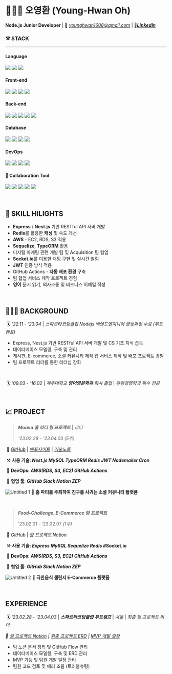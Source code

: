 # 🧑🏻‍💻 오영환 (Young-Hwan Oh)

**Node.js Junior Developer** | 📧 *younghwan1608@gmail.com* | 🔗[***LinkedIn***](https://www.linkedin.com/in/young-hwan-oh/)

### **⚒️ STACK**
---

#### **Language**
<img src="https://img.shields.io/badge/javascript-F7DF1E?style=for-the-badge&logo=javascript&logoColor=black"> <img src="https://img.shields.io/badge/typescript-3178C6?style=for-the-badge&logo=typescript&logoColor=white"> <img src="https://img.shields.io/badge/python-3776AB?style=for-the-badge&logo=python&logoColor=white">

#### **Front-end**
<img src="https://img.shields.io/badge/html5-E34F26?style=for-the-badge&logo=html5&logoColor=white"> <img src="https://img.shields.io/badge/css-1572B6?style=for-the-badge&logo=css3&logoColor=white"> <img src="https://img.shields.io/badge/jquery-0769AD?style=for-the-badge&logo=jquery&logoColor=white"> <img src="https://img.shields.io/badge/bootstrap-7952B3?style=for-the-badge&logo=bootstrap&logoColor=white">

#### **Back-end**
<img src="https://img.shields.io/badge/node.js-339933?style=for-the-badge&logo=Node.js&logoColor=white"> <img src="https://img.shields.io/badge/express-000000?style=for-the-badge&logo=express&logoColor=white"> <img src="https://img.shields.io/badge/nestjs-E0234E?style=for-the-badge&logo=nestjs&logoColor=white"> <img src="https://img.shields.io/badge/JWT-000000?style=for-the-badge&logo=JsonWebTokens&logoColor=white"> <img src="https://img.shields.io/badge/Socket.io-010101?style=for-the-badge&logo=Socket.io&logoColor=white"> 

#### **Database**
<img src="https://img.shields.io/badge/sequelize-52B0E7?style=for-the-badge&logo=sequelize&logoColor=white"> <img src="https://img.shields.io/badge/TypeORM-262627?style=for-the-badge&logo=TypeORM&logoColor=white"> <img src="https://img.shields.io/badge/mongoDB-47A248?style=for-the-badge&logo=MongoDB&logoColor=white"> <img src="https://img.shields.io/badge/redis-DC382D?style=for-the-badge&logo=redis&logoColor=white">

#### **DevOps**
<img src="https://img.shields.io/badge/Amazon RDS-527FFF?style=for-the-badge&logo=Amazon RDS&logoColor=white"> <img src="https://img.shields.io/badge/Amazon EC2-FF9900?style=for-the-badge&logo=Amazon EC2&logoColor=white"> <img src="https://img.shields.io/badge/Amazon S3-569A31?style=for-the-badge&logo=Amazon S3&logoColor=white"> <img src="https://img.shields.io/badge/GitHub Actions-2088FF?style=for-the-badge&logo=GitHub Actions&logoColor=white"> 

#### **🤝 Collaboration Tool**
<img src="https://img.shields.io/badge/github-181717?style=for-the-badge&logo=github&logoColor=white"> <img src="https://img.shields.io/badge/git-F05032?style=for-the-badge&logo=git&logoColor=white"> <img src="https://img.shields.io/badge/notion-000000?style=for-the-badge&logo=notion&logoColor=white"> <img src="https://img.shields.io/badge/slack-4A154B?style=for-the-badge&logo=slack&logoColor=white"> <img src="https://img.shields.io/badge/discord-5865F2?style=for-the-badge&logo=discord&logoColor=white">

<br>

## **🔑 SKILL HILIGHTS**

- **Express** / **Nest.js** 기반 RESTful API 서버 개발
- **Redis**를 활용한 **캐싱** 및 속도 개선
- **AWS** - EC2, RDS, S3 적용
- **Sequelize**, **TypeORM** 활용
- 디지털 마케팅 관련 개발 팀 및 Acquisition 팀 협업
- **Socket.io**를 이용한 채팅 구현 및 실시간 알림
- **JWT** 인증 방식 적용
- GitHub Actions - **자동 배포 환경** 구축
- 팀 협업 서비스 제작 프로젝트 경험
- **영어** 문서 읽기, 의사소통 및 비즈니스 이메일 작성

<br>

## **🧑🏻‍💻 BACKGROUND**

 🗓️ *‘22.11 - ‘23.04* | *스파르타코딩클럽 Nodejs 백엔드엔지니어 양성과정 수료 (부트캠프)*

- Express, Nest.js 기반 RESTful API 서버 개발 및 CS 기초 지식 습득
- 데이터베이스 모델링, 구축 및 관리
- 게시판, E-commerce, 소셜 커뮤니티 제작 웹 서비스 제작 및 배포 프로젝트 경험
- 팀 프로젝트 리더를 통한 리더십 강화

<br>

 🗓️ *‘09.03 - ‘16.02*  | *제주대학교 **영어영문학과** 학사 졸업* | *관광경영학과 복수 전공*

<br>

## **📈 PROJECT**

> ***Moava 홈 파티 팀 프로젝트*** | *리더*
> 
>
> *‘23.02.28 - ‘23.04.03 (5주)* 
> 

 🔗 [*GitHub*](https://github.com/YoungHwan90s/Project_Final_HomeParty.git) | [*배포사이트*](http://moava-homeparty.site/) | [*기술노트*](https://www.notion.so/b398f2c720d9439aa3f33ec87ff7af2d)

 ⚒️ **사용 기술: *Nest.js MySQL TypeORM Redis JWT Nodemailer Cron***

 🔧 **DevOps: *AWS(RDS, S3, EC2) GitHub Actions***

 🤝 **협업 툴**: ***GitHub Slack Notion ZEP***

![Untitled 1](https://user-images.githubusercontent.com/118159763/237035312-92896f49-47f9-4b1b-867d-d17e2286bd4a.png)
🎉 **홈 파티를 주최하여 친구를 사귀는 소셜 커뮤니티 플랫폼**

<br>

> ***Food-Challenge_E-Commerce 팀 프로젝트***
> 
> 
> 
> ‘23.02.01 - ‘23.02.07 *(1주)*
> 

 🔗 [*GitHub*](https://github.com/YoungHwan90s/Project_4_food-challenge-ecommerce.git) | [*팀 프로젝트 Notion*](https://www.notion.so/Sparta_Project-4-1be5873de48545d8b55f94d816734690)

 ⚒️ **사용 기술: *Express MySQL Sequelize Redis* #Socket.io**

 🔧 **DevOps: *AWS(RDS, S3, EC2) GitHub Actions***

 🤝 **협업 툴**: ***GitHub Slack Notion ZEP***

![Untitled 2](https://user-images.githubusercontent.com/118159763/237035231-f4dfd3c7-ddf9-4530-85fe-7a8e36fbfffe.png)
🥢 **극한음식 챌린지 E-Commerce 플랫폼**

<br>

## **EXPERIENCE**

 🗓️ ‘*23.02.28 - ‘23.04.03* | ***스파르타코딩클럽 부트캠프*** | *서울* | *최종 팀 프로젝트 리더*

*🔗 [팀 프로젝트 Notion](https://www.notion.so/Sparta_Final_Project-11d2d3562bbd48b9b8776495036ea533) | [최종 프로젝트 ERD](https://drawsql.app/teams/new-18/diagrams/project-houseparty) | [MVP 개발 일정](https://docs.google.com/spreadsheets/d/1ABo5OVVO_ThWWnIMt20L5c1YxhEvanNhRlbQ2fDDFNw/edit#gid=1115838130)*

- 팀 노션 문서 정리 및 GitHub Flow 관리
- 데이터베이스 모델링, 구축 및 ERD 관리
- MVP 기능 및 팀원 개발 일정 관리
- 팀원 코드 검토 및 에러 조율 (트러블슈팅)


